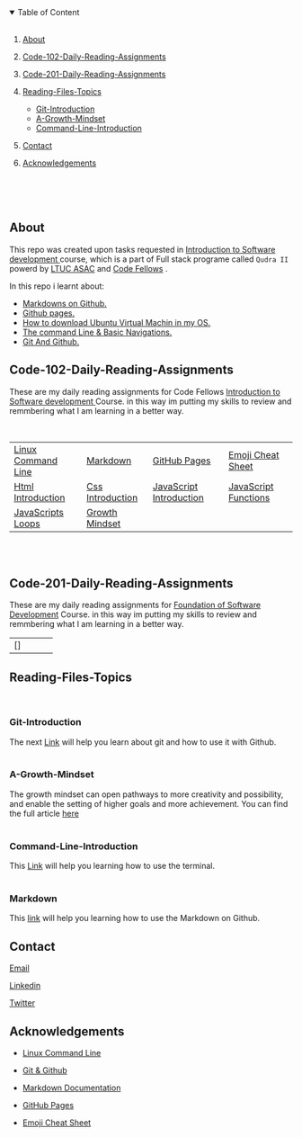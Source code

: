 
<details open>
<summary>Table of Content</summary>
<br>

1. [About](#About)

    <!-- - [Built With](#) -->



2. [Code-102-Daily-Reading-Assignments](#Code-102-Daily-Reading-Assignments)

2. [Code-201-Daily-Reading-Assignments](#Code-201-Daily-Reading-Assignments)
    

3. [Reading-Files-Topics](#Reading-Files-Topics) 
    - [Git-Introduction](#Git-Introduction)
    - [A-Growth-Mindset](#A-Growth-Mindset)
    - [Command-Line-Introduction](#Command-Line-Introduction
)
4. [Contact](#Contact)
5. [Acknowledgements](#Acknowledgements)
</details>


<br>
<br>
<br>

## About 
This repo was created upon tasks requested in [Introduction to Software development ](https://asac.ltuc.com/courses/code-102-intro-to-software-development/) course, which is a part of Full stack programe called `Qudra II` powerd by [LTUC ASAC](https://asac.ltuc.com/) and [Code Fellows](https://www.codefellows.org/) .

In this repo i learnt about:
- [Markdowns on Github.](https://docs.github.com/en/github/writing-on-github/basic-writing-and-formatting-syntax)
- [Github pages.](https://guides.github.com/features/pages/)
- [How to download Ubuntu Virtual Machin in my OS.](https://codefellows.github.io/setup-guide/)
- [The command Line & Basic Navigations.](https://ryanstutorials.net/linuxtutorial/commandline.php)
- [Git And Github.](https://blog.udemy.com/git-tutorial-a-comprehensive-guide/)



## Code-102-Daily-Reading-Assignments

These are my daily reading assignments for Code Fellows [Introduction to Software development ](https://asac.ltuc.com/courses/code-102-intro-to-software-development/) Course. in this way im putting my skills to review and remmbering what I am learning in a better way.

<br>

|   |   |   |   |
|---|---|---|---|
| [Linux Command Line](https://ibrahimbanat.github.io/Reading-Notes/code102-readings/theCodersComputer)  |  [Markdown](https://ibrahimbanat.github.io/Reading-Notes/code102-readings/Markdown)  |  [GitHub Pages](https://pages.github.com/)  |   [Emoji Cheat Sheet](https://github.com/ikatyang/emoji-cheat-sheet/blob/master/README.md) |  
[Html Introduction](https://ibrahimbanat.github.io/Reading-Notes/code102-readings/Html-intro) | [Css Introduction](https://ibrahimbanat.github.io/Reading-Notes/code102-readings/Intro-css) | [JavaScript Introduction](https://ibrahimbanat.github.io/Reading-Notes/code102-readings/JS-Intro) | [JavaScript Functions](https://ibrahimbanat.github.io/Reading-Notes/code102-readings/js-functions) |  
[JavaScripts Loops](https://ibrahimbanat.github.io/Reading-Notes/code102-readings/operator-loops) | [Growth Mindset](https://ibrahimbanat.github.io/Reading-Notes/code102-readings/growth-mindset)


<br><br>


## Code-201-Daily-Reading-Assignments
These are my daily reading assignments for [Foundation of Software Development](https://asac.ltuc.com/courses/code-201-foundations-of-software-development/) Course. in this way im putting my skills to review and remmbering what I am learning in a better way.

|   |   |   |   |
|---|---|---|---|
|  [] |   |   |   |


## Reading-Files-Topics
<br>

### Git-Introduction 
The next [Link](https://ibrahimbanat.github.io/Reading-Notes/git-intro) will help you learn about git and how to use it with Github. 
<br>
<br>

### A-Growth-Mindset
The growth mindset can open pathways to more creativity and possibility, and enable the setting of higher goals and more achievement.
You can find the full article [here](https://ibrahimbanat.github.io/Reading-Notes/growth-mindset)
<br>
<br>


### Command-Line-Introduction 
This [Link](https://ibrahimbanat.github.io/Reading-Notes/theCodersComputer) will help you learning how to use the terminal.
<br>
<br>

### Markdown 
This [link](https://ibrahimbanat.github.io/Reading-Notes/Markdown) will help you learning how to use the Markdown on Github.

## Contact

[Email](Ibrahim.banat.97@gmail.com)

[Linkedin](https://www.linkedin.com/in/ibrahim-banat)
<br>

[Twitter](https://twitter.com/ibr_ba6)





## Acknowledgements

* [Linux Command Line](https://ryanstutorials.net/linuxtutorial/commandline.php)
* [Git & Github](https://blog.udemy.com/git-tutorial-a-comprehensive-guide/#1)

* [Markdown Documentation](https://www.markdownguide.org/getting-started)

* [GitHub Pages](https://pages.github.com/)

* [Emoji Cheat Sheet](https://github.com/ikatyang/emoji-cheat-sheet/blob/master/README.md)




